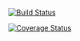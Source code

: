[![Build Status](https://travis-ci.org/alisoncsimons/cs207testing.svg?branch=master)](https://travis-ci.org/alisoncsimons/cs207testing.svg?branch=master)

[![Coverage Status](https://codecov.io/gh/alisoncsimons/cs107test/branch/master/graph/badge.svg?token=TR6SMIKYZX)](https://codecov.io/gh/alisoncsimons/cs107test)
